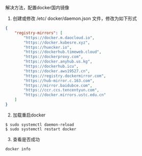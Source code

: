 解决方法，配置docker国内镜像
1. 创建或修改 /etc/ docker/daemon.json 文件，修改为如下形式
```json
{
    "registry-mirrors": [
        "https://docker.m.daocloud.io",
        "https://docker.kubesre.xyz",
        "https://huecker.io",
        "https://dockerhub.timeweb.cloud",
        "https://dockerproxy.com",
        "https://docker.anyhub.us.kg",
        "https://dockerhub.icu",
        "https://docker.aws19527.cn",
        "https://registry.dockermirror.com",
        "https://hub-mirror.c.163.com",
        "https://mirror.baidubce.com",
        "https://ccr.ccs.tencentyun.com",
        "https://docker.mirrors.ustc.edu.cn"
    ]
}
```

2. 加载重启docker
```
$ sudo systemctl daemon-reload
$ sudo systemctl restart docker
```

3. 查看是否成功
```
docker info
```

<!-- ![图片](../../asset/Pastedimage20240830182306.png) -->
